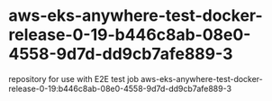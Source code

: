 # aws-eks-anywhere-test-docker-release-0-19-b446c8ab-08e0-4558-9d7d-dd9cb7afe889-3
repository for use with E2E test job aws-eks-anywhere-test-docker-release-0-19:b446c8ab-08e0-4558-9d7d-dd9cb7afe889-3
